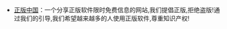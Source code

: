 - [正版中国](https://getitfree.cn/)：一个分享正版软件限时免费信息的网站,我们提倡正版,拒绝盗版!通过我们的引导,我们希望越来越多的人使用正版软件,尊重知识产权!

[]()

[]()

[]()

[]()

[]()

[]()

[]()

